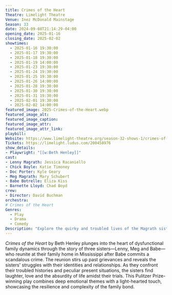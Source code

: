 ```yaml
---
title: Crimes of the Heart
Theatre: Limelight Theatre
Venue: Inez McDonald Mainstage
Season: 33
date: 2024-09-08T21:14:29-04:00
opening_date: 2025-01-16
closing_date: 2025-02-02
showtimes:
  - 2025-01-16 19:30:00
  - 2025-01-17 19:30:00
  - 2025-01-18 19:30:00
  - 2025-01-19 14:00:00
  - 2025-01-23 19:30:00
  - 2025-01-24 19:30:00
  - 2025-01-25 19:30:00
  - 2025-01-26 14:00:00
  - 2025-01-28 19:30:00
  - 2025-01-30 19:30:00
  - 2025-01-31 19:30:00
  - 2025-02-01 19:30:00
  - 2025-02-02 14:00:00
featured_image: 2025-Crimes-of-the-Heart.webp
featured_image_alt: 
featured_image_caption: 
featured_image_attr: 
featured_image_attr_link: 
playbill:
Website: https://www.limelight-theatre.org/season-32-shows-1/crimes-of-the-heart
Tickets: https://limelight.ludus.com/200458976
show_details: 
- Playwright: "[[w:Beth Henley]]"
cast:
- Lenny Magrath: Jessica Racaniello
- Chick Boyle: Katie Timoney
- Doc Porter: Kyle Geary
- Meg Magrath: Mary Schubert
- Babe Botrelle: Eliza Kiss
- Barnette Lloyd: Chad Boyd
crew:
- Director: David Buchman
orchestra:
# Crimes of the Heart
Genres:
  - Play
  - Drama
  - Comedy
Description: "Explore the quirky and troubled lives of the Magrath sisters in Mississippi, where family secrets and personal crises collide with warmth and wit."
---
```

*Crimes of the Heart* by Beth Henley plunges into the heart of dysfunctional family dynamics through the story of three sisters—Lenny, Meg and Babe—who reunite at their family home in Mississippi after Babe commits a scandalous crime. The reunion stirs up past grievances and reveals the sisters' struggles with their identities and relationships. As they confront their troubled histories and peculiar present situations, the sisters find laughter, love and the absurdity of life amidst their trials. This Pulitzer Prize-winning play combines deep emotional themes with a light-hearted touch, showcasing the resilience and complexity of the family bond.